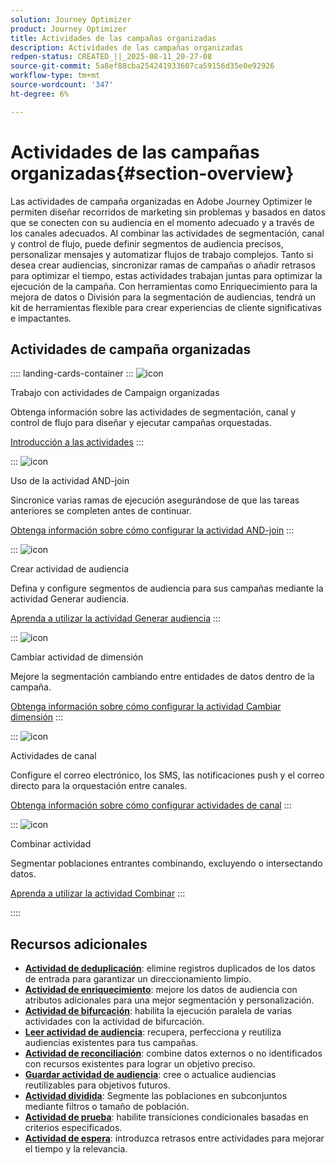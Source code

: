 ```yaml
---
solution: Journey Optimizer
product: Journey Optimizer
title: Actividades de las campañas organizadas
description: Actividades de las campañas organizadas
redpen-status: CREATED_||_2025-08-11_20-27-08
source-git-commit: 5a8ef88cba254241933607ca59156d35e0e92926
workflow-type: tm+mt
source-wordcount: '347'
ht-degree: 6%

---
```



# Actividades de las campañas organizadas{#section-overview}

Las actividades de campaña organizadas en Adobe Journey Optimizer le permiten diseñar recorridos de marketing sin problemas y basados en datos que se conecten con su audiencia en el momento adecuado y a través de los canales adecuados. Al combinar las actividades de segmentación, canal y control de flujo, puede definir segmentos de audiencia precisos, personalizar mensajes y automatizar flujos de trabajo complejos. Tanto si desea crear audiencias, sincronizar ramas de campañas o añadir retrasos para optimizar el tiempo, estas actividades trabajan juntas para optimizar la ejecución de la campaña. Con herramientas como Enriquecimiento para la mejora de datos o División para la segmentación de audiencias, tendrá un kit de herramientas flexible para crear experiencias de cliente significativas e impactantes.

## Actividades de campaña organizadas

:::: landing-cards-container
:::
![icon](https://cdn.experienceleague.adobe.com/icons/book.svg?lang=es)

Trabajo con actividades de Campaign organizadas

Obtenga información sobre las actividades de segmentación, canal y control de flujo para diseñar y ejecutar campañas orquestadas.

[Introducción a las actividades](../using/orchestrated/activities/about-activities.md)
:::

:::
![icon](https://cdn.experienceleague.adobe.com/icons/code-branch.svg?lang=es)

Uso de la actividad AND-join

Sincronice varias ramas de ejecución asegurándose de que las tareas anteriores se completen antes de continuar.

[Obtenga información sobre cómo configurar la actividad AND-join](../using/orchestrated/activities/and-join.md)
:::

:::
![icon](https://cdn.experienceleague.adobe.com/icons/bullseye.svg?lang=es)

Crear actividad de audiencia

Defina y configure segmentos de audiencia para sus campañas mediante la actividad Generar audiencia.

[Aprenda a utilizar la actividad Generar audiencia](../using/orchestrated/activities/build-audience.md)
:::

:::
![icon](https://cdn.experienceleague.adobe.com/icons/gear.svg?lang=es)

Cambiar actividad de dimensión

Mejore la segmentación cambiando entre entidades de datos dentro de la campaña.

[Obtenga información sobre cómo configurar la actividad Cambiar dimensión](../using/orchestrated/activities/change-dimension.md)
:::

:::
![icon](https://cdn.experienceleague.adobe.com/icons/list-check.svg?lang=es)

Actividades de canal

Configure el correo electrónico, los SMS, las notificaciones push y el correo directo para la orquestación entre canales.

[Obtenga información sobre cómo configurar actividades de canal](../using/orchestrated/activities/channels.md)
:::

:::
![icon](https://cdn.experienceleague.adobe.com/icons/puzzle-piece.svg?lang=es)

Combinar actividad

Segmentar poblaciones entrantes combinando, excluyendo o intersectando datos.

[Aprenda a utilizar la actividad Combinar](../using/orchestrated/activities/combine.md)
:::

::::


## Recursos adicionales

- **[Actividad de deduplicación](../using/orchestrated/activities/deduplication.md)**: elimine registros duplicados de los datos de entrada para garantizar un direccionamiento limpio.
- **[Actividad de enriquecimiento](../using/orchestrated/activities/enrichment.md)**: mejore los datos de audiencia con atributos adicionales para una mejor segmentación y personalización.
- **[Actividad de bifurcación](../using/orchestrated/activities/fork.md)**: habilita la ejecución paralela de varias actividades con la actividad de bifurcación.
- **[Leer actividad de audiencia](../using/orchestrated/activities/read-audience.md)**: recupera, perfecciona y reutiliza audiencias existentes para tus campañas.
- **[Actividad de reconciliación](../using/orchestrated/activities/reconciliation.md)**: combine datos externos o no identificados con recursos existentes para lograr un objetivo preciso.
- **[Guardar actividad de audiencia](../using/orchestrated/activities/save-audience.md)**: cree o actualice audiencias reutilizables para objetivos futuros.
- **[Actividad dividida](../using/orchestrated/activities/split.md)**: Segmente las poblaciones en subconjuntos mediante filtros o tamaño de población.
- **[Actividad de prueba](../using/orchestrated/activities/test.md)**: habilite transiciones condicionales basadas en criterios especificados.
- **[Actividad de espera](../using/orchestrated/activities/wait.md)**: introduzca retrasos entre actividades para mejorar el tiempo y la relevancia.
